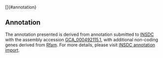 []{#annotation}

Annotation
----------

The annotation presented is derived from annotation submitted to
[INSDC](http://www.insdc.org) with the assembly accession
[GCA\_000492115.1](http://www.ebi.ac.uk/ena/data/view/GCA_000492115.1),
with additional non-coding genes derived from
[Rfam](http://rfam.xfam.org/). For more details, please visit [INSDC
annotation
import](http://ensemblgenomes.org/info/data/insdc_annotation).

